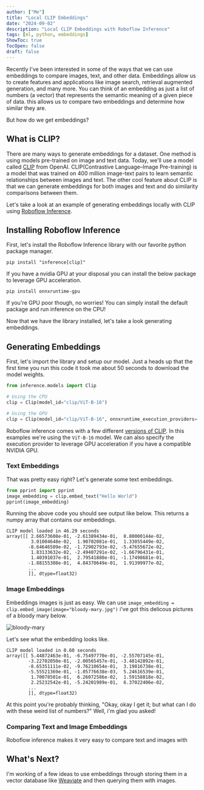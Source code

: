 ```yaml
---
author: ["Me"]
title: "Local CLIP Embeddings"
date: "2024-09-02"
description: "Local CLIP Embeddings with Roboflow Inference"
tags: [ml, python, embeddings]
ShowToc: true
TocOpen: false
draft: false
---
```


Recently I've been interested in some of the ways that we can use embeddings to compare images, text, and other data.
Embeddings allow us to create features and applications like image search, retrieval augmented generation, and many more.
You can think of an embedding as just a list of numbers (a vector) that represents the semantic meaning of a given piece of data.
this allows us to compare two embeddings and determine how similar they are.

But how do we get embeddings?

## What is CLIP?

There are many ways to generate embeddings for a dataset. One method is using models pre-trained on image and text data.
Today, we'll use a model called [CLIP](https://openai.com/index/clip/) from OpenAI.
CLIP(Contrastive Language–Image Pre-training) is a model that was trained on 400 million image-text pairs to learn semantic relationships between images and text.
The other cool feature about CLIP is that we can generate embeddings for both images and text and do similarity comparisons between them.

Let's take a look at an example of generating embeddings locally with CLIP using [Roboflow Inference](https://github.com/roboflow/inference).

## Installing Roboflow Inference

First, let's install the Roboflow Inference library with our favorite python package manager.

```shell
pip install "inference[clip]"
```

If you have a nvidia GPU at your disposal you can install the below package to leverage GPU acceleration.

```shell
pip install onnxruntime-gpu
```

If you're GPU poor though, no worries! You can simply install the default package and run inference on the CPU!

Now that we have the library installed, let's take a look generating embeddings.

## Generating Embeddings

First, let's import the library and setup our model.
Just a heads up that the first time you run this code it took me about 50 seconds to download the model weights.

```python
from inference.models import Clip

# Using the CPU
clip = Clip(model_id="clip/ViT-B-16")

# Using the GPU
clip = Clip(model_id="clip/ViT-B-16", onnxruntime_execution_providers=["CUDAExecutionProvider"])
```

Roboflow inference comes with a few different [versions of CLIP](https://inference.roboflow.com/foundation/clip/#supported-clip-versions). In this examples we're using the `ViT-B-16` model. We can also specify the execution provider to leverage GPU acceleration if you have a compatible NVIDIA GPU.

### Text Embeddings

That was pretty easy right? Let's generate some text embeddings.

```python
from pprint import pprint
image_embedding = clip.embed_text("Hello World")
pprint(image_embedding)

```

Running the above code you should see output like below. This returns a numpy array that contains our embeddings.

```shell
CLIP model loaded in 46.29 seconds
array([[ 2.66573608e-01, -2.61389434e-01,  8.80000144e-02,
         3.01004648e-02,  1.90702081e-01,  1.33055449e-02,
        -8.64646509e-02, -1.72902793e-02, -5.47655672e-02,
         1.83133632e-02, -2.49407291e-02, -1.66796431e-01,
         1.40391037e-01,  2.79541880e-01, -1.17498681e-01,
        -1.88155308e-01,  4.84370649e-01,  1.91399977e-02,
        ...
        ]], dtype=float32)
```

### Image Embeddings
Embeddings images is just as easy. We can use `image_embedding = clip.embed_image(image="bloody-mary.jpg")`
i've got this delicous pictures of a bloody mary below.

![bloody-mary](/images/local-clip-embeddings/bloody-mary.jpg)

Let's see what the embedding looks like.

```shell
CLIP model loaded in 0.60 seconds
array([[ 5.44872463e-01, -6.75497770e-01, -2.55707145e-01,
        -3.22702050e-01, -2.00565457e-01, -3.48142892e-01,
        -8.65351111e-02, -9.76210654e-01,  3.19816738e-01,
        -5.55521369e-01, -1.05776638e-03,  5.24616539e-01,
         1.70078501e-01,  6.26072586e-02,  1.59158818e-02,
         2.25232542e-01, -5.24201989e-01,  6.37022406e-02,
        ...
        ]], dtype=float32)
```

At this point you're probably thinking, "Okay, okay I get it; but what can I do with these weird list of numbers?"
Well, i'm glad you asked!

### Comparing Text and Image Embeddings

Roboflow inference makes it very easy to compare text and images with 


## What's Next?

I'm working of a few ideas to use embeddings through storing them in a vector database like [Weaviate](https://weaviate.io/) and then querying them with images.
